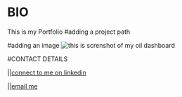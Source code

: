 # BIO
This is my Portfolio
#adding a project path


#adding an image
![this is screnshot of my oil dashboard]()


#CONTACT DETAILS  

||[connect to me on linkedin](https://www.linkedin.com/in/titus-fadayini-1b75a2176/)  

||[email me](mailto:fiyinfadayini@gmail.com)
